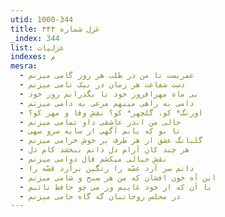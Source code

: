```yaml
---
utid: 1000-344
title: غزل شماره ۳۴۴
_index: 344
list: غزلیات
indexes: م
mesra:
  - عمریست تا من در طلب هر روز گامی میزنم
  - دست شفاعت هر زمان در نیک نامی میزنم
  - بی ماه مهرافروز خود تا بگذرانم روز خود
  - دامی به راهی مینهم مرغی به دامی میزنم
  - اورنگ* کو، گلچهر* کو؟ نقش وفا و مهر کو؟
  - حالی من اندر عاشقی داو تمامی میزنم
  - تا بو که یابم آگهی از سایه سرو سهی
  - گلبانگ عشق از هر طرف بر خوش خرامی میزنم
  - هر چند کان آرام دل دانم نبخشد کام دل
  - نقش خیالی میکشم فال دوامی میزنم
  - دانم سر آرد غصّه را رنگین برآرد قصّه را
  - این آه خون افشان که من هر صبح و شامی میزنم
  - با آن که از خود غایبم وز می چو حافظ تائبم
  - در مجلس روحانیان گه گاه جامی میزنم
---
```

